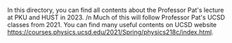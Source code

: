 In this directory, you can find all contents about the Professor Pat's lecture at PKU and HUST in 2023. /n 
Much of this will follow Professor Pat's UCSD classes from 2021. You can find many useful contents 
on UCSD website https://courses.physics.ucsd.edu/2021/Spring/physics218c/index.html.
